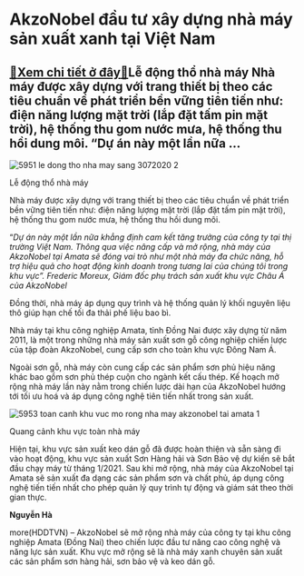 AkzoNobel đầu tư xây dựng nhà máy sản xuất xanh tại Việt Nam
============================================================

[:gift:Xem chi tiết ở đây:gift:](https://hddtvn.com/akzonobel-dau-tu-xay-dung-nha-may-san-xuat-xanh-tai-viet-nam/)Lễ động thổ nhà máy Nhà máy được xây dựng với trang thiết bị theo các tiêu chuẩn về phát triển bền vững tiên tiến như: điện năng lượng mặt trời (lắp đặt tấm pin mặt trời), hệ thống thu gom nước mưa, hệ thống thu hồi dung môi. “Dự án này một lần nữa …
----------------------------------------------------------------------------------------------------------------------------------------------------------------------------------------------------------------------------------------------------------





![5951 le dong tho nha may sang 3072020 2](https://haiquanonline.com.vn/stores/news_dataimages/phuonghtl/072020/31/13/in_article/5951_Le_dong_tho_nha_may_sang_30.7.2020_2.jpg?rt=20200731140359 "undefined")


Lễ động thổ nhà máy



Nhà máy được xây dựng với trang thiết bị theo các tiêu chuẩn về phát triển bền vững tiên tiến như: điện năng lượng mặt trời (lắp đặt tấm pin mặt trời), hệ thống thu gom nước mưa, hệ thống thu hồi dung môi.





“*Dự án này một lần nữa khẳng định cam kết tăng trưởng của công ty tại thị trường Việt Nam. Thông qua việc nâng cấp và mở rộng, nhà máy của AkzoNobel tại Amata sẽ đóng vai trò như một nhà máy đa chức năng, hỗ trợ hiệu quả cho hoạt động kinh doanh trong tương lai của chúng tôi trong khu vực”. Frederic Moreux, Giám đốc phụ trách sản xuất khu vực Châu Á của AkzoNobel*



Đồng thời, nhà máy áp dụng quy trình và hệ thống quản lý khối nguyên liệu thô giúp hạn chế tối đa thải phế liệu bao bì.


Nhà máy tại khu công nghiệp Amata, tỉnh Đồng Nai được xây dựng từ năm 2011, là một trong những nhà máy sản xuất sơn gỗ công nghiệp chiến lược của tập đoàn AkzoNobel, cung cấp sơn cho toàn khu vực Đông Nam Á.


Ngoài sơn gỗ, nhà máy còn cung cấp các sản phẩm sơn phủ hiệu năng khác bao gồm sơn phủ thép cuộn cho ngành kết cấu thép. Kế hoạch mở rộng nhà máy lần này nằm trong chiến lược dài hạn của AkzoNobel hướng tới tối ưu hoá và áp dụng công nghệ tiên tiến nhất trong sản xuất.





![5953 toan canh khu vuc mo rong nha may akzonobel tai amata 1](https://haiquanonline.com.vn/stores/news_dataimages/phuonghtl/072020/31/13/in_article/5953_Toan_canh_khu_vuc_mo_rong_nha_may_AkzoNobel_tai_Amata_1.jpg?rt=20200731140359 "undefined")


Quang cảnh khu vực toàn nhà máy



Hiện tại, khu vực sản xuất keo dán gỗ đã được hoàn thiện và sẵn sàng đi vào hoạt động, khu vực sản xuất Sơn Hàng hải và Sơn Bảo vệ dự kiến sẽ bắt đầu chạy máy từ tháng 1/2021. Sau khi mở rộng, nhà máy của AkzoNobel tại Amata sẽ sản xuất đa dạng các sản phẩm sơn và chất phủ, áp dụng công nghệ tiến tiến nhất cho phép quản lý quy trình tự động và giám sát theo thời gian thực.




**Nguyễn Hà**



more(HDDTVN) – AkzoNobel sẽ mở rộng nhà máy của công ty tại khu công nghiệp Amata (Đồng Nai) theo chiến lược đầu tư nâng cao công nghệ và năng lực sản xuất. Khu vực mở rộng sẽ là nhà máy xanh chuyên sản xuất các sản phẩm sơn hàng hải, sơn bảo vệ và keo dán gỗ.


